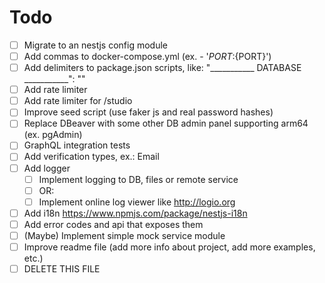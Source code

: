 # Todo

- [ ] Migrate to an nestjs config module
- [ ] Add commas to docker-compose.yml (ex. - '${PORT}:${PORT}')
- [ ] Add delimiters to package.json scripts, like: "___________ DATABASE ___________": ""
- [ ] Add rate limiter
- [ ] Add rate limiter for /studio
- [ ] Improve seed script (use faker js and real password hashes)
- [ ] Replace DBeaver with some other DB admin panel supporting arm64 (ex. pgAdmin)
- [ ] GraphQL integration tests
- [ ] Add verification types, ex.: Email
- [ ] Add logger
  - [ ] Implement logging to DB, files or remote service
  - [ ] OR:
  - [ ] Implement online log viewer like http://logio.org
- [ ] Add i18n https://www.npmjs.com/package/nestjs-i18n
- [ ] Add error codes and api that exposes them
- [ ] (Maybe) Implement simple mock service module
- [ ] Improve readme file (add more info about project, add more examples, etc.)
- [ ] DELETE THIS FILE
